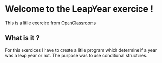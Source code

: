 # Welcome to the LeapYear exercice !
This is a litlle exercice from [OpenClassrooms](https://openclassrooms.com/fr/courses/235344-apprenez-a-programmer-en-python/231174-creez-des-structures-conditionnelles#/id/r-231173)

## What is it ?
For this exercices I have to create a litlle program which determine if a year was a leap year or not.
The purpose was to use conditional structures.